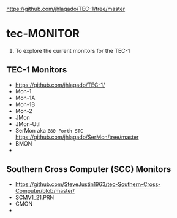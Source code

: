 https://github.com/jhlagado/TEC-1/tree/master



# tec-MONITOR

1. To explore the current monitors for the TEC-1

## TEC-1 Monitors
- https://github.com/jhlagado/TEC-1/
- Mon-1
- Mon-1A
- Mon-1B
- Mon-2
- JMon
- JMon-Util
- SerMon aka `Z80 Forth STC `  https://github.com/jhlagado/SerMon/tree/master
- BMON
-  

## Southern Cross Computer (SCC) Monitors 
- https://github.com/SteveJustin1963/tec-Southern-Cross-Computer/blob/master/
- SCMV1_21.PRN
- CMON
- 


 

